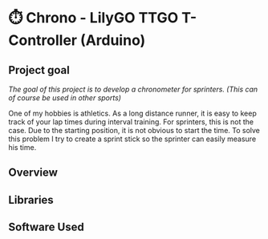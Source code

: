 # ⏱️ Chrono - LilyGO TTGO T-Controller (Arduino)
## Project goal
_The goal of this project is to develop a chronometer for sprinters. (This can of course be used in other sports)_

One of my hobbies is athletics. As a long distance runner, it is easy to keep track of your lap times during interval training. For sprinters, this is not the case. Due to the starting position, it is not obvious to start the time. To solve this problem I try to create a sprint stick so the sprinter can easily measure his time.

## Overview

## Libraries

## Software Used
